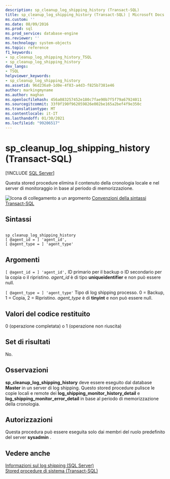 ```yaml
---
description: sp_cleanup_log_shipping_history (Transact-SQL)
title: sp_cleanup_log_shipping_history (Transact-SQL) | Microsoft Docs
ms.custom: ''
ms.date: 08/09/2016
ms.prod: sql
ms.prod_service: database-engine
ms.reviewer: ''
ms.technology: system-objects
ms.topic: reference
f1_keywords:
- sp_cleanup_log_shipping_history_TSQL
- sp_cleanup_log_shipping_history
dev_langs:
- TSQL
helpviewer_keywords:
- sp_cleanup_log_shipping_history
ms.assetid: 96d236a9-1d0e-4f83-a4d3-f825b7381e46
author: markingmyname
ms.author: maghan
ms.openlocfilehash: 456a083257452e180c7fae90b7f5f79a67924011
ms.sourcegitcommit: 33f0f190f962059826e002be165a2bef4f9e350c
ms.translationtype: MT
ms.contentlocale: it-IT
ms.lasthandoff: 01/30/2021
ms.locfileid: "99206517"
---
```

# <a name="sp_cleanup_log_shipping_history-transact-sql"></a>sp_cleanup_log_shipping_history (Transact-SQL)
[!INCLUDE [SQL Server](../../includes/applies-to-version/sqlserver.md)]

  Questa stored procedure elimina il contenuto della cronologia locale e nel server di monitoraggio in base al periodo di memorizzazione.  
  
 ![Icona di collegamento a un argomento](../../database-engine/configure-windows/media/topic-link.gif "Icona di collegamento a un argomento") [Convenzioni della sintassi Transact-SQL](../../t-sql/language-elements/transact-sql-syntax-conventions-transact-sql.md)  
  
## <a name="syntax"></a>Sintassi  
  
```  
  
sp_cleanup_log_shipping_history  
[ @agent_id = ] 'agent_id',  
[ @agent_type = ] 'agent_type'  
```  
  
## <a name="arguments"></a>Argomenti  
`[ @agent_id = ] 'agent_id',` ID primario per il backup o ID secondario per la copia o il ripristino. *agent_id* è di tipo **uniqueidentifier** e non può essere null.  
  
`[ @agent_type = ] 'agent_type'` Tipo di log shipping processo. 0 = Backup, 1 = Copia, 2 = Ripristino. *agent_type* è di **tinyint** e non può essere null.  
  
## <a name="return-code-values"></a>Valori del codice restituito  
 0 (operazione completata) o 1 (operazione non riuscita)  
  
## <a name="result-sets"></a>Set di risultati  
 No.  
  
## <a name="remarks"></a>Osservazioni  
 **sp_cleanup_log_shipping_history** deve essere eseguito dal database **Master** in un server di log shipping. Questo stored procedure pulisce le copie locali e remote dei **log_shipping_monitor_history_detail** e **log_shipping_monitor_error_detail** in base al periodo di memorizzazione della cronologia.  
  
## <a name="permissions"></a>Autorizzazioni  
 Questa procedura può essere eseguita solo dai membri del ruolo predefinito del server **sysadmin** .  
  
## <a name="see-also"></a>Vedere anche  
 [Informazioni sul log shipping &#40;SQL Server&#41;](../../database-engine/log-shipping/about-log-shipping-sql-server.md)   
 [Stored procedure di sistema &#40;Transact-SQL&#41;](../../relational-databases/system-stored-procedures/system-stored-procedures-transact-sql.md)  
  
  
